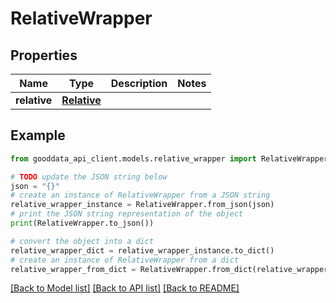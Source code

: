 # RelativeWrapper


## Properties

Name | Type | Description | Notes
------------ | ------------- | ------------- | -------------
**relative** | [**Relative**](Relative.md) |  | 

## Example

```python
from gooddata_api_client.models.relative_wrapper import RelativeWrapper

# TODO update the JSON string below
json = "{}"
# create an instance of RelativeWrapper from a JSON string
relative_wrapper_instance = RelativeWrapper.from_json(json)
# print the JSON string representation of the object
print(RelativeWrapper.to_json())

# convert the object into a dict
relative_wrapper_dict = relative_wrapper_instance.to_dict()
# create an instance of RelativeWrapper from a dict
relative_wrapper_from_dict = RelativeWrapper.from_dict(relative_wrapper_dict)
```
[[Back to Model list]](../README.md#documentation-for-models) [[Back to API list]](../README.md#documentation-for-api-endpoints) [[Back to README]](../README.md)


